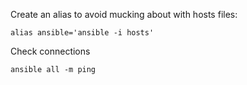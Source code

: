 Create an alias to avoid mucking about with hosts files:

    alias ansible='ansible -i hosts'

Check connections

    ansible all -m ping
